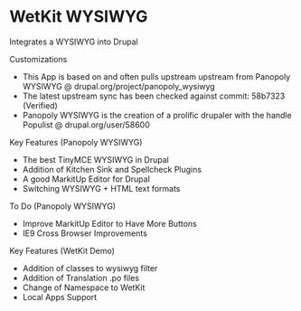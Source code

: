 WetKit WYSIWYG
================
Integrates a WYSIWYG into Drupal

Customizations
* This App is based on and often pulls upstream upstream from Panopoly WYSIWYG @ drupal.org/project/panopoly_wysiwyg
* The latest upstream sync has been checked against commit: 58b7323 (Verified)
* Panopoly WYSIWYG is the creation of a prolific drupaler with the handle Populist @ drupal.org/user/58600

Key Features (Panopoly WYSIWYG)
* The best TinyMCE WYSIWYG in Drupal
* Addition of Kitchen Sink and Spellcheck Plugins
* A good MarkitUp Editor for Drupal
* Switching WYSIWYG + HTML text formats

To Do (Panopoly WYSIWYG)
* Improve MarkitUp Editor to Have More Buttons
* IE9 Cross Browser Improvements

Key Features (WetKit Demo)
* Addition of classes to wysiwyg filter
* Addition of Translation .po files
* Change of Namespace to WetKit
* Local Apps Support